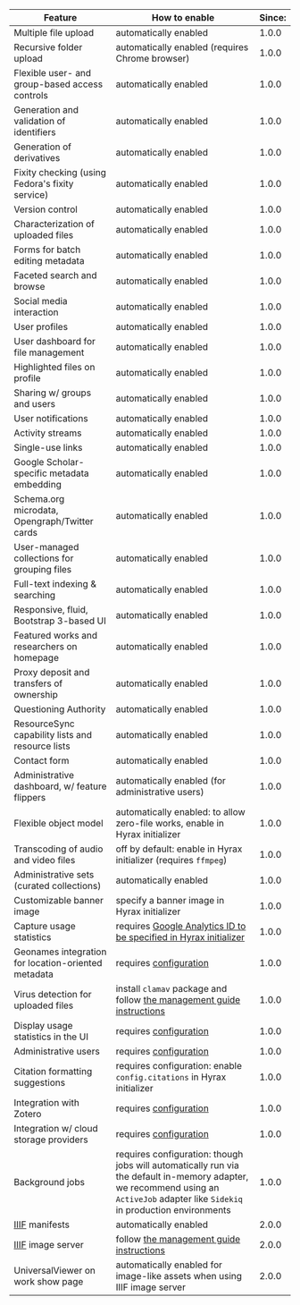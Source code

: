 | Feature | How to enable | Since: |
| ------- | ------------- | ------------------- |
| Multiple file upload | automatically enabled | 1.0.0
| Recursive folder upload | automatically enabled (requires Chrome browser) | 1.0.0
| Flexible user- and group-based access controls | automatically enabled | 1.0.0
| Generation and validation of identifiers | automatically enabled | 1.0.0
| Generation of derivatives | automatically enabled | 1.0.0
| Fixity checking (using Fedora's fixity service) | automatically enabled | 1.0.0
| Version control | automatically enabled | 1.0.0
| Characterization of uploaded files | automatically enabled | 1.0.0
| Forms for batch editing metadata | automatically enabled | 1.0.0
| Faceted search and browse | automatically enabled | 1.0.0
| Social media interaction | automatically enabled | 1.0.0
| User profiles | automatically enabled | 1.0.0
| User dashboard for file management | automatically enabled | 1.0.0
| Highlighted files on profile | automatically enabled | 1.0.0
| Sharing w/ groups and users | automatically enabled | 1.0.0
| User notifications | automatically enabled | 1.0.0
| Activity streams | automatically enabled | 1.0.0
| Single-use links | automatically enabled | 1.0.0
| Google Scholar-specific metadata embedding | automatically enabled | 1.0.0
| Schema.org microdata, Opengraph/Twitter cards | automatically enabled | 1.0.0
| User-managed collections for grouping files | automatically enabled | 1.0.0
| Full-text indexing & searching | automatically enabled | 1.0.0
| Responsive, fluid, Bootstrap 3-based UI | automatically enabled | 1.0.0
| Featured works and researchers on homepage | automatically enabled | 1.0.0
| Proxy deposit and transfers of ownership | automatically enabled | 1.0.0
| Questioning Authority | automatically enabled | 1.0.0
| ResourceSync capability lists and resource lists | automatically enabled | 1.0.0
| Contact form | automatically enabled | 1.0.0
| Administrative dashboard, w/ feature flippers | automatically enabled (for administrative users) | 1.0.0
| Flexible object model | automatically enabled: to allow zero-file works, enable in Hyrax initializer | 1.0.0
| Transcoding of audio and video files | off by default: enable in Hyrax initializer (requires `ffmpeg`) | 1.0.0
| Administrative sets (curated collections) | automatically enabled | 1.0.0
| Customizable banner image | specify a banner image in Hyrax initializer | 1.0.0
| Capture usage statistics | requires [Google Analytics ID to be specified in Hyrax initializer](https://github.com/samvera/hyrax/wiki/Hyrax-Management-Guide#capturing-usage) | 1.0.0
| Geonames integration for location-oriented metadata | requires [configuration](https://github.com/samvera/hyrax/wiki/Hyrax-Management-Guide#geonames) | 1.0.0
| Virus detection for uploaded files | install `clamav` package and follow [the management guide instructions](https://github.com/samvera/hyrax/wiki/Hyrax-Management-Guide#virus-checking) | 1.0.0
| Display usage statistics in the UI | requires [configuration](https://github.com/samvera/hyrax/wiki/Hyrax-Management-Guide#displaying-usage-in-the-ui) | 1.0.0
| Administrative users | requires [configuration](https://github.com/samvera/hyrax/wiki/Making-Admin-Users-in-Hyrax) | 1.0.0
| Citation formatting suggestions | requires configuration: enable `config.citations` in Hyrax initializer | 1.0.0
| Integration with Zotero | requires [configuration](https://github.com/samvera/hyrax/wiki/Hyrax-Management-Guide#zotero-integration) | 1.0.0
| Integration w/ cloud storage providers | requires [configuration](https://github.com/samvera/hyrax/wiki/Hyrax-Management-Guide#integration-with-dropbox-box-etc) | 1.0.0
| Background jobs | requires configuration: though jobs will automatically run via the default in-memory adapter, we recommend using an `ActiveJob` adapter like `Sidekiq` in production environments | 1.0.0
| [IIIF](http://iiif.io/) manifests | automatically enabled | 2.0.0
| [IIIF](http://iiif.io/) image server | follow [the management guide instructions](https://github.com/samvera/hyrax/wiki/Hyrax-Management-Guide#image-server) | 2.0.0
| UniversalViewer on work show page | automatically enabled for image-like assets when using IIIF image server | 2.0.0
